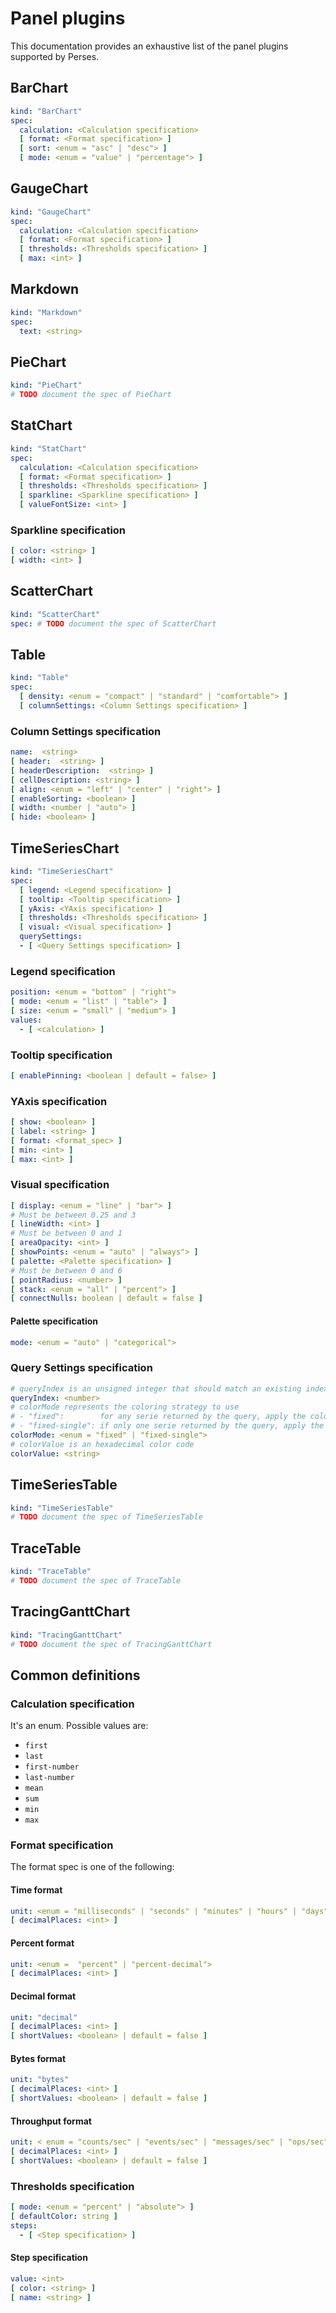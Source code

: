# Panel plugins

This documentation provides an exhaustive list of the panel plugins supported by Perses.

## BarChart

```yaml
kind: "BarChart"
spec:
  calculation: <Calculation specification>
  [ format: <Format specification> ]
  [ sort: <enum = "asc" | "desc"> ]
  [ mode: <enum = "value" | "percentage"> ]
```

## GaugeChart

```yaml
kind: "GaugeChart"
spec:
  calculation: <Calculation specification>
  [ format: <Format specification> ]
  [ thresholds: <Thresholds specification> ]
  [ max: <int> ]
```

## Markdown

```yaml
kind: "Markdown"
spec:
  text: <string>
```

## PieChart

```yaml
kind: "PieChart"
# TODO document the spec of PieChart
```

## StatChart

```yaml
kind: "StatChart"
spec:
  calculation: <Calculation specification>
  [ format: <Format specification> ]
  [ thresholds: <Thresholds specification> ]
  [ sparkline: <Sparkline specification> ]
  [ valueFontSize: <int> ]
```

### Sparkline specification

```yaml
[ color: <string> ]
[ width: <int> ]
```

## ScatterChart

```yaml
kind: "ScatterChart"
spec: # TODO document the spec of ScatterChart
```

## Table

```yaml
kind: "Table"
spec:
  [ density: <enum = "compact" | "standard" | "comfortable"> ]
  [ columnSettings: <Column Settings specification> ]
```

### Column Settings specification

```yaml
name:  <string>
[ header:  <string> ]
[ headerDescription:  <string> ]
[ cellDescription: <string> ]
[ align: <enum = "left" | "center" | "right"> ]
[ enableSorting: <boolean> ]
[ width: <number | "auto"> ]
[ hide: <boolean> ]
```

## TimeSeriesChart

```yaml
kind: "TimeSeriesChart"
spec:
  [ legend: <Legend specification> ]
  [ tooltip: <Tooltip specification> ]
  [ yAxis: <YAxis specification> ]
  [ thresholds: <Thresholds specification> ]
  [ visual: <Visual specification> ]
  querySettings:
  - [ <Query Settings specification> ]
```

### Legend specification

```yaml
position: <enum = "bottom" | "right">
[ mode: <enum = "list" | "table"> ]
[ size: <enum = "small" | "medium"> ]
values:
  - [ <calculation> ]
```

### Tooltip specification

```yaml
[ enablePinning: <boolean | default = false> ]
```

### YAxis specification

```yaml
[ show: <boolean> ]
[ label: <string> ]
[ format: <format_spec> ]
[ min: <int> ]
[ max: <int> ]
```

### Visual specification

```yaml
[ display: <enum = "line" | "bar"> ]
# Must be between 0.25 and 3
[ lineWidth: <int> ]
# Must be between 0 and 1
[ areaOpacity: <int> ]
[ showPoints: <enum = "auto" | "always"> ]
[ palette: <Palette specification> ]
# Must be between 0 and 6
[ pointRadius: <number> ]
[ stack: <enum = "all" | "percent"> ]
[ connectNulls: boolean | default = false ]
```

#### Palette specification

```yaml
mode: <enum = "auto" | "categorical">
```

### Query Settings specification

```yaml
# queryIndex is an unsigned integer that should match an existing index in the panel's `queries` array
queryIndex: <number>
# colorMode represents the coloring strategy to use
# - "fixed":        for any serie returned by the query, apply the colorValue defined
# - "fixed-single": if only one serie returned by the query, apply the colorValue defined, otherwise do nothing
colorMode: <enum = "fixed" | "fixed-single">
# colorValue is an hexadecimal color code
colorValue: <string>
```

## TimeSeriesTable

```yaml
kind: "TimeSeriesTable"
# TODO document the spec of TimeSeriesTable
```

## TraceTable

```yaml
kind: "TraceTable"
# TODO document the spec of TraceTable
```

## TracingGanttChart

```yaml
kind: "TracingGanttChart"
# TODO document the spec of TracingGanttChart
```

## Common definitions

### Calculation specification

It's an enum. Possible values are:

- `first`
- `last`
- `first-number`
- `last-number`
- `mean`
- `sum`
- `min`
- `max`

### Format specification

The format spec is one of the following:

#### Time format

```yaml
unit: <enum = "milliseconds" | "seconds" | "minutes" | "hours" | "days" | "weeks" | "months" | "years">
[ decimalPlaces: <int> ]
```

#### Percent format

```yaml
unit: <enum =  "percent" | "percent-decimal">
[ decimalPlaces: <int> ]
```

#### Decimal format

```yaml
unit: "decimal"
[ decimalPlaces: <int> ]
[ shortValues: <boolean> | default = false ]
```

#### Bytes format

```yaml
unit: "bytes"
[ decimalPlaces: <int> ]
[ shortValues: <boolean> | default = false ]
```

#### Throughput format

```yaml
unit: < enum = "counts/sec" | "events/sec" | "messages/sec" | "ops/sec" | "packets/sec" | "reads/sec" | "records/sec" | "requests/sec" | "rows/sec" | "writes/sec">
[ decimalPlaces: <int> ]
[ shortValues: <boolean> | default = false ]
```

### Thresholds specification

```yaml
[ mode: <enum = "percent" | "absolute"> ]
[ defaultColor: string ]
steps:
  - [ <Step specification> ]
```

#### Step specification

```yaml
value: <int>
[ color: <string> ]
[ name: <string> ]
```

